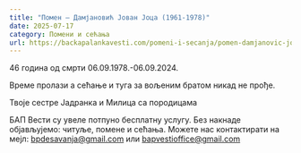 ```yaml
---
title: "Помен – Дамјановић Јован Јоца (1961-1978)"
date: 2025-07-17
category: Помени и сећања
url: https://backapalankavesti.com/pomeni-i-secanja/pomen-damjanovic-jovan-joca-1961-1978/
---
```


46 година од смрти
06.09.1978.-06.09.2024.

Време пролази а сећање и туга за вољеним братом никад не прође.

Твоје сестре Јадранка и Милица са породицама

БАП Вести су увеле потпуно бесплатну услугу. Без накнаде објављујемо: читуље, помене и сећања. Можете нас контактирати на мејл: bpdesavanja@gmail.com или bapvestioffice@gmail.com
